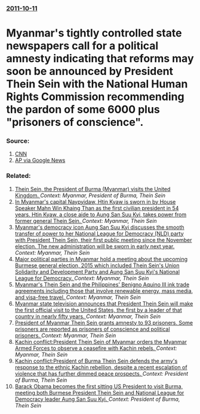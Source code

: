 ### [2011-10-11](/news/2011/10/11/index.md)

# Myanmar's tightly controlled state newspapers call for a political amnesty indicating that reforms may soon be announced by President Thein Sein with the  National Human Rights Commission recommending the pardon of some 6000 plus "prisoners of conscience". 




### Source:

1. [CNN](http://edition.cnn.com/2011/10/11/world/asia/myanmar-prisoner-release/index.html?hpt=hp_t2)
2. [AP via Google News](http://www.google.com/hostednews/ap/article/ALeqM5hEyZu6QPrbGRIqZeAeZcpL3mwUdA?docId=3352857c907740a0833ee00b3c886823)

### Related:

1. [Thein Sein, the President of Burma (Myanmar) visits the United Kingdom. ](/news/2013/07/15/thein-sein-the-president-of-burma-myanmar-visits-the-united-kingdom.md) _Context: Myanmar, President of Burma, Thein Sein_
2. [In Myanmar's capital Naypyidaw, Htin Kyaw is sworn in by House Speaker Mahn Win Khaing Than as the first civilian president in 54 years.  Htin Kyaw, a close aide to Aung San Suu Kyi, takes power from former general Thein Sein. ](/news/2016/03/30/in-myanmar-s-capital-naypyidaw-htin-kyaw-is-sworn-in-by-house-speaker-mahn-win-khaing-than-as-the-first-civilian-president-in-54-years-ht.md) _Context: Myanmar, Thein Sein_
3. [Myanmar's democracy icon Aung San Suu Kyi discusses the smooth transfer of power to her National League for Democracy (NLD) party with President Thein Sein, their first public meeting since the  November election. The new administration will be sworn in early next year. ](/news/2015/12/2/myanmar-s-democracy-icon-aung-san-suu-kyi-discusses-the-smooth-transfer-of-power-to-her-national-league-for-democracy-nld-party-with-presi.md) _Context: Myanmar, Thein Sein_
4. [Major political parties in Myanmar hold a meeting about the upcoming Burmese general election, 2015 which included Thein Sein's Union Solidarity and Development Party and Aung San Suu Kyi's National League for Democracy. ](/news/2014/10/31/major-political-parties-in-myanmar-hold-a-meeting-about-the-upcoming-burmese-general-election-2015-which-included-thein-sein-s-union-solida.md) _Context: Myanmar, Thein Sein_
5. [Myanmar's Thein Sein and the Philippines' Benigno Aquino III ink trade agreements including those that involve renewable energy, mass media, and visa-free travel.  ](/news/2013/12/5/myanmar-s-thein-sein-and-the-philippines-benigno-aquino-iii-ink-trade-agreements-including-those-that-involve-renewable-energy-mass-media.md) _Context: Myanmar, Thein Sein_
6. [Myanmar state television announces that President Thein Sein will make the first official visit to the United States, the first by a leader of that country in nearly fifty years. ](/news/2013/05/13/myanmar-state-television-announces-that-president-thein-sein-will-make-the-first-official-visit-to-the-united-states-the-first-by-a-leader.md) _Context: Myanmar, Thein Sein_
7. [President of Myanmar Thein Sein grants amnesty to 93 prisoners. Some prisoners are reported as prisoners of conscience and political prisoners. ](/news/2013/04/23/president-of-myanmar-thein-sein-grants-amnesty-to-93-prisoners-some-prisoners-are-reported-as-prisoners-of-conscience-and-political-prisone.md) _Context: Myanmar, Thein Sein_
8. [Kachin conflict:President Thein Sein of Myanmar orders the Myanmar Armed Forces to observe a ceasefire with Kachin rebels. ](/news/2013/01/18/kachin-conflict-ppresident-thein-sein-of-myanmar-orders-the-myanmar-armed-forces-to-observe-a-ceasefire-with-kachin-rebels.md) _Context: Myanmar, Thein Sein_
9. [Kachin conflict:President of Burma Thein Sein defends the army's response to the ethnic Kachin rebellion, despite a recent escalation of violence that has further dimmed peace prospects. ](/news/2013/01/13/kachin-conflict-ppresident-of-burma-thein-sein-defends-the-armyas-response-to-the-ethnic-kachin-rebellion-despite-a-recent-escalation-of.md) _Context: President of Burma, Thein Sein_
10. [Barack Obama becomes the first sitting US President to visit Burma, meeting both Burmese President Thein Sein and National League for Democracy leader Aung San Suu Kyi.  ](/news/2012/11/19/barack-obama-becomes-the-first-sitting-us-president-to-visit-burma-meeting-both-burmese-president-thein-sein-and-national-league-for-democr.md) _Context: President of Burma, Thein Sein_
